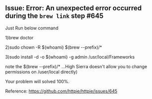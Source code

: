 
## Issue: Error: An unexpected error occurred during the `brew link` step #645
Just Run below command

1)brew doctor

2)sudo chown -R $(whoami) $(brew --prefix)/*

3)sudo install -d -o $(whoami) -g admin /usr/local/Frameworks

note the $(brew --prefix)/* ...High Sierra doesn't allow you to change permissions on /user/local directly)

Your problem will solved 100%.

Reference: https://github.com/httpie/httpie/issues/645

